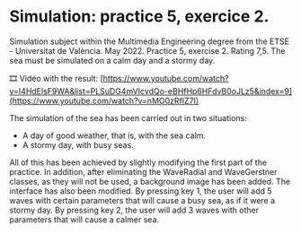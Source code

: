 ﻿# Simulation: practice 5, exercice 2.
Simulation subject within the Multimedia Engineering degree from the ETSE - Universitat de València. May 2022. Practice 5, exercise 2. Rating 7,5. The sea must be simulated on a calm day and a stormy day.

🎞️ Video with the result: [https://www.youtube.com/watch?v=I4HdElsF9WA&list=PLSuDG4mVIcvdQo-eBHfHp6HFdvB0oJLz5&index=9](https://www.youtube.com/watch?v=nMO0zRflZ7I)
 
The simulation of the sea has been carried out in two situations:
- A day of good weather, that is, with the sea calm.
- A stormy day, with busy seas.

All of this has been achieved by slightly modifying the first part of the practice. In addition, after eliminating the WaveRadial and WaveGerstner classes, as they will not be used, a background image has been added.
The interface has also been modified. By pressing key 1, the user will add 5 waves with certain parameters that will cause a busy sea, as if it were a stormy day. By pressing key 2, the user will add 3 waves with other parameters that will cause a calmer sea.
